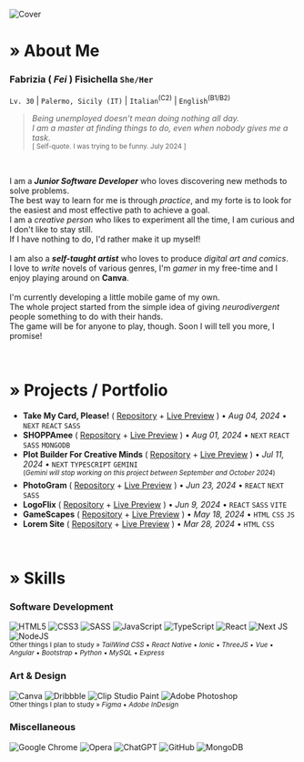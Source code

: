 ![Cover](https://media.licdn.com/dms/image/v2/D4D16AQGky8gQXwONnA/profile-displaybackgroundimage-shrink_350_1400/profile-displaybackgroundimage-shrink_350_1400/0/1719305831567?e=1732752000&v=beta&t=TPSpX0RAudga_fSPzdhOGyNtFCTDa1TfmPlk_a1oYCI)

# » About Me 
### Fabrizia ( *Fei* ) Fisichella ` She/Her `
` Lv. 30 ` | ` Palermo, Sicily (IT) ` | ` Italian `<sup>(C2)</sup> | ` English `<sup>(B1/B2)</sup><br>
> *Being unemployed doesn't mean doing nothing all day.*<br>
> *I am a master at finding things to do, even when nobody gives me a task.*<br>
> <sup>[ Self-quote. I was trying to be funny. July 2024 ]</sup><br>

<br>

I am a _**Junior Software Developer**_ who loves discovering new methods to solve problems.<br>
The best way to learn for me is through *practice*, and my forte is to look for the easiest and most effective path to achieve a goal.<br>
I am a *creative person* who likes to experiment all the time, I am curious and I don't like to stay still.<br>
If I have nothing to do, I'd rather make it up myself!<br>
<br>
I am also a _**self-taught artist**_ who loves to produce *digital art and comics*.<br>
I love to *write* novels of various genres, I'm *gamer* in my free-time and I enjoy playing around on **Canva**.<br>
<br>
I'm currently developing a little mobile game of my own.<br>
The whole project started from the simple idea of giving *neurodivergent* people something to do with their hands.<br>
The game will be for anyone to play, though. Soon I will tell you more, I promise!<br>

<br>

# » Projects / Portfolio
- **Take My Card, Please!** ( [Repository](https://github.com/fabriziafisichella/take-my-card-please) + [Live Preview](https://take-my-card-please.vercel.app) ) • *Aug 04, 2024* • `NEXT` `REACT` `SASS`
- **SHOPPAmee** ( [Repository](https://github.com/fabriziafisichella/shoppamee) + [Live Preview](https://shoppamee-5apbmhfvb-feiandarts-projects.vercel.app) ) • *Aug 01, 2024* • `NEXT` `REACT` `SASS` `MONGODB`
- **Plot Builder For Creative Minds** ( [Repository](https://github.com/fabriziafisichella/plot-builder) + [Live Preview](https://plot-builder.vercel.app) ) • *Jul 11, 2024* • `NEXT` `TYPESCRIPT` `GEMINI`<br>
  <sup>(*Gemini will stop working on this project between September and October 2024*)</sup>
- **PhotoGram** ( [Repository](https://github.com/fabriziafisichella/photogram) + [Live Preview](https://photogram-lake.vercel.app) ) • *Jun 23, 2024* • `REACT` `NEXT` `SASS`
- **LogoFlix** ( [Repository](https://github.com/fabriziafisichella/logoflix) + [Live Preview](https://logoflix.vercel.app) ) • *Jun 9, 2024* • `REACT` `SASS` `VITE`
- **GameScapes** ( [Repository](https://github.com/fabriziafisichella/gamescapes) + [Live Preview](https://gamescapes.vercel.app) ) • *May 18, 2024* • `HTML` `CSS` `JS`
- **Lorem Site** ( [Repository](https://github.com/fabriziafisichella/ipsum-lorem-site) + [Live Preview](https://ipsum-lorem-site.vercel.app) ) • *Mar 28, 2024* • `HTML` `CSS`

<br>

# » Skills
### Software Development
![HTML5](https://img.shields.io/badge/html5-%23E34F26.svg?style=for-the-badge&logo=html5&logoColor=white) ![CSS3](https://img.shields.io/badge/css3-%231572B6.svg?style=for-the-badge&logo=css3&logoColor=white) ![SASS](https://img.shields.io/badge/SASS-hotpink.svg?style=for-the-badge&logo=SASS&logoColor=white) 	![JavaScript](https://img.shields.io/badge/javascript-%23323330.svg?style=for-the-badge&logo=javascript&logoColor=%23F7DF1E) ![TypeScript](https://img.shields.io/badge/typescript-%23007ACC.svg?style=for-the-badge&logo=typescript&logoColor=white) ![React](https://img.shields.io/badge/react-%2320232a.svg?style=for-the-badge&logo=react&logoColor=%2361DAFB) ![Next JS](https://img.shields.io/badge/Next-black?style=for-the-badge&logo=next.js&logoColor=white) ![NodeJS](https://img.shields.io/badge/node.js-6DA55F?style=for-the-badge&logo=node.js&logoColor=white) <br>
<sup>Other things I plan to study » *TailWind CSS* • *React Native* • *Ionic* • *ThreeJS* • *Vue* • *Angular* • *Bootstrap* • *Python* • *MySQL* • *Express* </sup>

### Art & Design
![Canva](https://img.shields.io/badge/Canva-%2300C4CC.svg?style=for-the-badge&logo=Canva&logoColor=white) ![Dribbble](https://img.shields.io/badge/Dribbble-EA4C89?style=for-the-badge&logo=dribbble&logoColor=white) ![**Clip Studio Paint**](https://img.shields.io/badge/Clip%20Studio%20Paint-49021F?style=for-the-badge&logo=clipstudiopaint&logoColor=white) ![Adobe Photoshop](https://img.shields.io/badge/adobe%20photoshop-%2331A8FF.svg?style=for-the-badge&logo=adobe%20photoshop&logoColor=white)<br>
<sup>Other things I plan to study » *Figma* • *Adobe InDesign*</sup>

### Miscellaneous
![Google Chrome](https://img.shields.io/badge/Google%20Chrome-4285F4?style=for-the-badge&logo=GoogleChrome&logoColor=white) ![Opera](https://img.shields.io/badge/Opera-FF1B2D?style=for-the-badge&logo=Opera&logoColor=white) ![ChatGPT](https://img.shields.io/badge/chatGPT-74aa9c?style=for-the-badge&logo=openai&logoColor=white) ![GitHub](https://img.shields.io/badge/github-%23121011.svg?style=for-the-badge&logo=github&logoColor=white) ![MongoDB](https://img.shields.io/badge/MongoDB-%234ea94b.svg?style=for-the-badge&logo=mongodb&logoColor=white)
